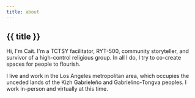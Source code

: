 ```yaml
---
title: about
---
```


## {{ title }}

Hi, I'm Cait. I'm a TCTSY facilitator, RYT-500, community storyteller, and survivor of a high-control religious group. In all I do, I try to co-create spaces for people to flourish.

I live and work in the Los Angeles metropolitan area, which occupies the unceded lands of the Kizh Gabrieleño and Gabrielino-Tongva peoples. I work in-person and virtually at this time.
